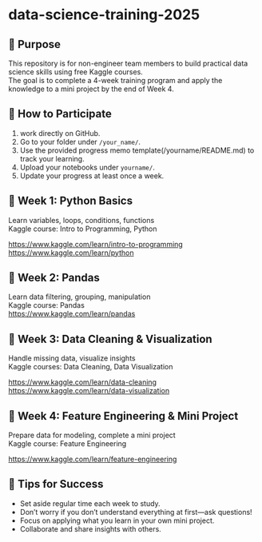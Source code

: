 # data-science-training-2025
## 🎯 Purpose

This repository is for non-engineer team members to build practical data science skills using free Kaggle courses.  
The goal is to complete a 4-week training program and apply the knowledge to a mini project by the end of Week 4.

## 👥 How to Participate

1. work directly on GitHub.
2. Go to your folder under `/your_name/`.
3. Use the provided progress memo template(/yourname/README.md) to track your learning.
4. Upload your notebooks under `yourname/`.
5. Update your progress at least once a week.

## 📌 Week 1: Python Basics

Learn variables, loops, conditions, functions  
Kaggle course: Intro to Programming, Python  

https://www.kaggle.com/learn/intro-to-programming  
https://www.kaggle.com/learn/python  

## 📌 Week 2: Pandas

Learn data filtering, grouping, manipulation  
Kaggle course: Pandas  
https://www.kaggle.com/learn/pandas

## 📌 Week 3: Data Cleaning & Visualization

Handle missing data, visualize insights  
Kaggle courses: Data Cleaning, Data Visualization  

https://www.kaggle.com/learn/data-cleaning  
https://www.kaggle.com/learn/data-visualization  

## 📌 Week 4: Feature Engineering & Mini Project  

Prepare data for modeling, complete a mini project  
Kaggle course: Feature Engineering 

https://www.kaggle.com/learn/feature-engineering  

## 🧠 Tips for Success

- Set aside regular time each week to study.
- Don’t worry if you don’t understand everything at first—ask questions!
- Focus on applying what you learn in your own mini project.
- Collaborate and share insights with others.

